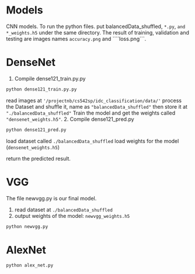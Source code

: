 # Models
CNN models.
To run the python files. put balancedData_shuffled, ```*.py```, ```and *_weights.h5``` under the same directory.
The result of training, validation and testing are images names ```accuracy.png``` and ````loss.png```.

# DenseNet
1. Compile dense121_train.py.py 
```python
python dense121_train.py.py 
```
  read images at ```'/projectnb/cs542sp/idc_classification/data/'```
  process the Dataset and shuffle it, name as ```"balancedData_shuffled"``` then store it at ```"./balancedData_shuffled"```
  Train the model and get the weights called ```"densenet_weights.h5"```.
2. Compile dense121_pred.py
```python
python dense121_pred.py
```
  load dataset called ```./balancedData_shuffled```
  load weights for the model (```densenet_weights.h5```)
  
  return the predicted result.

# VGG
  The file newvgg.py is our final model.
  1. read dataset at ```./balancedData_shuffled```
  2. output weights of the model: ```newvgg_weights.h5```
```python
python newvgg.py
```
# AlexNet
```python
python alex_net.py
```
